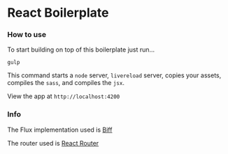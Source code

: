 # React Boilerplate

### How to use

To start building on top of this boilerplate just run...

`gulp`

This command starts a `node` server, `livereload` server, copies your assets, compiles the `sass`, and compiles the `jsx`.

View the app at `http://localhost:4200`

### Info

The Flux implementation used is [Biff](https://github.com/FormidableLabs/biff)

The router used is [React Router](https://github.com/rackt/react-router)



